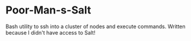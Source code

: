 # **Poor-Man-s-Salt**
Bash utility to ssh into a cluster of nodes and execute commands. Written because I didn't have access to Salt!
